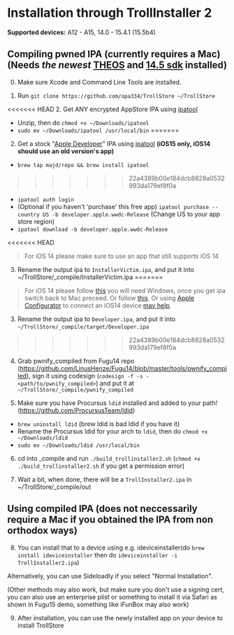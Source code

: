 # Installation through TrollInstaller 2

**Supported devices:** A12 - A15, 14.0 - 15.4.1 (15.5b4)

## Compiling pwned IPA (currently requires a Mac) (Needs _the newest_ [THEOS](https://theos.dev/docs/installation-macos) and [14.5 sdk](https://github.com/theos/sdks) installed)

0. Make sure Xcode and Command Line Tools are installed.

1. Run `git clone https://github.com/opa334/TrollStore ~/TrollStore`

<<<<<<< HEAD
2. Get ANY encrypted AppStore IPA using [ipatool](https://github.com/majd/ipatool/releases/tag/v1.1.4)
- Unzip, then do `chmod +x ~/Downloads/ipatool`
- `sudo mv ~/Downloads/ipatool /usr/local/bin`
=======
2. Get a stock "[Apple Developer](https://apps.apple.com/app/apple-developer/id640199958)" IPA using [ipatool](https://github.com/majd/ipatool) **(iOS15 only, iOS14 should use an old version's app)**
- `brew tap majd/repo && brew install ipatool`
>>>>>>> 22a4389b00e184dcb8828a0532993da179ef8f0a
- `ipatool auth login` 
- (Optional if you haven't 'purchase' this free app) `ipatool purchase --country US -b developer.apple.wwdc-Release` (Change US to your app store region)
- `ipatool download -b developer.apple.wwdc-Release`

<<<<<<< HEAD
> For iOS 14 please make sure to use an app that still supports iOS 14

3. Rename the output ipa to `InstallerVictim.ipa`, and put it into ~/TrollStore/_compile/InstallerVictim.ipa
=======
> For iOS 14 please follow [this](https://github.com/flowerible/How-to-Downgrade-apps-on-AppStore-with-iTunes-and-Charles-Proxy) you will need Windows, once you get ipa switch back to Mac preceed. Or follow [this](https://github.com/NyaMisty/action-ipadown). Or using [Apple Configurator](https://apps.apple.com/app/apple-configurator/id1037126344) to connect an iOS14 device [may help](https://github.com/opa334/TrollStore/blob/19647f2e662c96db5723bb985bfbe1150ab78846/install_trollinstaller2.md).

3. Rename the output ipa to `Developer.ipa`, and put it into `~/TrollStore/_compile/target/Developer.ipa`
>>>>>>> 22a4389b00e184dcb8828a0532993da179ef8f0a

4. Grab pwnify_compiled from Fugu14 repo (https://github.com/LinusHenze/Fugu14/blob/master/tools/pwnify_compiled), sign it using codesign (`codesign -f -s - <path/to/pwnify_compiled>`) and put it at `~/TrollStore/_compile/pwnify_compiled`

5. Make sure you have Procursus `ldid` installed and added to your path! (https://github.com/ProcursusTeam/ldid)
- `brew uninstall ldid` (brew ldid is bad ldid if you have it)
- Rename the Procursus ldid for your arch to `ldid`, then do `chmod +x ~/Downloads/ldid`
- `sudo mv ~/Downloads/ldid /usr/local/bin`

6. cd into _compile and run `./build_trollinstaller2.sh` (`chmod +x ./build_trollinstaller2.sh` if you get a permission error)

7. Wait a bit, when done, there will be a `TrollInstaller2.ipa` in ~/TrollStore/_compile/out

## Using compiled IPA (does not neccessarily require a Mac if you obtained the IPA from non orthodox ways)

8. You can install that to a device using e.g. ideviceinstaller(do `brew install ideviceinstaller` then do `ideviceinstaller -i TrollInstaller2.ipa`)

Alternatively, you can use Sideloadly if you select "Normal Installation".

(Other methods may also work, but make sure you don't use a signing cert, you can also use an enterprise plist or something to install it via Safari as shown in Fugu15 demo, something like iFunBox may also work)

9. After installation, you can use the newly installed app on your device to install TrollStore
